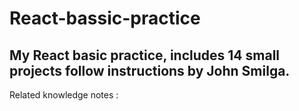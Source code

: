 # React-bassic-practice
My React basic practice, includes 14 small projects follow instructions by John Smilga.
---
Related knowledge notes :
